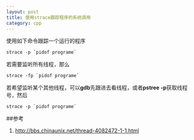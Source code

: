 ```yaml
---
layout: post
title: 使用strace跟踪程序的系统调用
category: cpp
---
```


使用如下命令跟踪一个运行的程序

	strace -p `pidof programe`
	
若需要监听所有线程，那么

	strace -fp `pidof programe`
	
若希望监听某个其他线程，可以**gdb**先跟进去看线程，或者**pstree -p**获取线程号，然后

	strace -p `pidof programe`

	
##参考
1. <http://bbs.chinaunix.net/thread-4082472-1-1.html>
